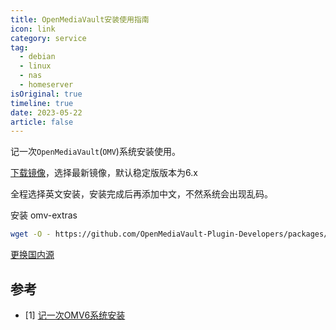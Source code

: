 ```yaml
---
title: OpenMediaVault安装使用指南
icon: link
category: service
tag:
  - debian
  - linux
  - nas
  - homeserver
isOriginal: true
timeline: true
date: 2023-05-22
article: false
---
```


记一次`OpenMediaVault`(`OMV`)系统安装使用。

<!-- more -->

[下载镜像](https://www.openmediavault.org/download.html)，选择最新镜像，默认稳定版版本为6.x

全程选择英文安装，安装完成后再添加中文，不然系统会出现乱码。

安装 omv-extras

```bash
wget -O - https://github.com/OpenMediaVault-Plugin-Developers/packages/raw/master/install | bash
```

[更换国内源](https://mirrors.tuna.tsinghua.edu.cn/help/openmediavault/)


## 参考

- [1] [记一次OMV6系统安装](https://momiji.fun/openmediavault-install/)